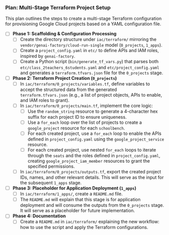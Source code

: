 ### Plan: Multi-Stage Terraform Project Setup

This plan outlines the steps to create a multi-stage Terraform configuration for provisioning Google Cloud projects based on a YAML configuration file.

- [ ] **Phase 1: Scaffolding & Configuration Processing**
    - [ ] Create the directory structure under `iac/terraform/` mirroring the `vendor/genai-factory/cloud-run-single` model (`0_projects`, `1_apps`).
    - [ ] Create a `project_config.yaml` in `etc/` to define APIs and IAM roles, inspired by `genai-factory`.
    - [ ] Create a Python script (`bin/generate_tf_vars.py`) that parses both `etc/class_2teachers_6students.yaml` and `etc/project_config.yaml` and generates a `terraform.tfvars.json` file for the `0_projects` stage.

- [ ] **Phase 2: Terraform Project Creation (`0_projects`)**
    - [ ] In `iac/terraform/0_projects/variables.tf`, define variables to accept the structured data from the generated `terraform.tfvars.json` (e.g., a list of project objects, APIs to enable, and IAM roles to grant).
    - [ ] In `iac/terraform/0_projects/main.tf`, implement the core logic:
        - [ ] Use the `random_string` resource to generate a 4-character hex suffix for each project ID to ensure uniqueness.
        - [ ] Use a `for_each` loop over the list of projects to create a `google_project` resource for each `schoolbench`.
        - [ ] For each created project, use a `for_each` loop to enable the APIs defined in `project_config.yaml` using the `google_project_service` resource.
        - [ ] For each created project, use nested `for_each` loops to iterate through the `seats` and the roles defined in `project_config.yaml`, creating `google_project_iam_member` resources to grant the specified permissions.
    - [ ] In `iac/terraform/0_projects/outputs.tf`, export the created project IDs, names, and other relevant details. This will serve as the input for the subsequent `1_apps` stage.

- [ ] **Phase 3: Placeholder for Application Deployment (`1_apps`)**
    - [ ] In `iac/terraform/1_apps/`, create a `README.md` file.
    - [ ] The `README.md` will explain that this stage is for application deployment and will consume the outputs from the `0_projects` stage. It will serve as a placeholder for future implementation.

- [ ] **Phase 4: Documentation**
    - [ ] Create a `README.md` in `iac/terraform/` explaining the new workflow: how to use the script and apply the Terraform configurations.
